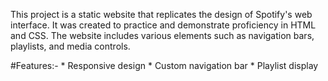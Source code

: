 This project is a static website that replicates the design of Spotify's web interface. It was created to practice and demonstrate proficiency in HTML and CSS. The website includes various elements such as navigation bars, playlists, and media controls.

#Features:-
         * Responsive design
         * Custom navigation bar
         * Playlist display
